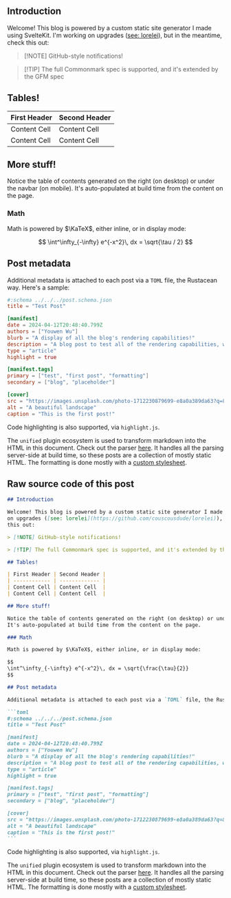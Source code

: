 ## Introduction

Welcome! This blog is powered by a custom static site generator I made using SvelteKit. I'm working
on upgrades ([see: lorelei](https://github.com/couscousdude/lorelei)), but in the meantime, check
this out:

> [!NOTE] GitHub-style notifications!

> [!TIP] The full Commonmark spec is supported, and it's extended by the GFM spec

## Tables!

| First Header | Second Header |
| ------------ | ------------- |
| Content Cell | Content Cell  |
| Content Cell | Content Cell  |

## More stuff!

Notice the table of contents generated on the right (on desktop) or under the navbar (on mobile).
It's auto-populated at build time from the content on the page.

### Math

Math is powered by $\KaTeX$, either inline, or in display mode:

$$
\int^\infty_{-\infty} e^{-x^2}\, dx = \sqrt{\tau / 2}
$$

## Post metadata

Additional metadata is attached to each post via a `TOML` file, the Rustacean way. Here's a sample:

```toml
#:schema ../../../post.schema.json
title = "Test Post"

[manifest]
date = 2024-04-12T20:48:40.799Z
authors = ["Youwen Wu"]
blurb = "A display of all the blog's rendering capabilities!"
description = "A blog post to test all of the rendering capabilities, with remarks on the side."
type = "article"
highlight = true

[manifest.tags]
primary = ["test", "first post", "formatting"]
secondary = ["blog", "placeholder"]

[cover]
src = "https://images.unsplash.com/photo-1712230879699-e8a0a389da63?q=80&w=3132&auto=format&fit=crop&ixlib=rb-4.0.3&ixid=M3wxMjA3fDB8MHxwaG90by1wYWdlfHx8fGVufDB8fHx8fA%3D%3D"
alt = "A beautiful landscape"
caption = "This is the first post!"
```

Code highlighting is also supported, via `highlight.js`.

The `unified` plugin ecosystem is used to transform markdown into the HTML in this document. Check
out the parser
[here](https://github.com/couscousdude/coredump/blob/main/src/lib/utils/parseMarkdown.ts). It
handles all the parsing server-side at build time, so these posts are a collection of mostly static
HTML. The formatting is done mostly with a
[custom stylesheet](https://github.com/couscousdude/coredump/blob/main/src/lib/styles/markdown.pcss).

## Raw source code of this post

````markdown
## Introduction

Welcome! This blog is powered by a custom static site generator I made using SvelteKit. I'm working
on upgrades ([see: lorelei](https://github.com/couscousdude/lorelei)), but in the meantime, check
this out:

> [!NOTE] GitHub-style notifications!

> [!TIP] The full Commonmark spec is supported, and it's extended by the GFM spec

## Tables!

| First Header | Second Header |
| ------------ | ------------- |
| Content Cell | Content Cell  |
| Content Cell | Content Cell  |

## More stuff!

Notice the table of contents generated on the right (on desktop) or under the navbar (on mobile).
It's auto-populated at build time from the content on the page.

### Math

Math is powered by $\KaTeX$, either inline, or in display mode:

$$
\int^\infty_{-\infty} e^{-x^2}\, dx = \sqrt{\frac{\tau}{2}}
$$

## Post metadata

Additional metadata is attached to each post via a `TOML` file, the Rustacean way. Here's a sample:

```toml
#:schema ../../../post.schema.json
title = "Test Post"

[manifest]
date = 2024-04-12T20:48:40.799Z
authors = ["Youwen Wu"]
blurb = "A display of all the blog's rendering capabilities!"
description = "A blog post to test all of the rendering capabilities, with remarks on the side."
type = "article"
highlight = true

[manifest.tags]
primary = ["test", "first post", "formatting"]
secondary = ["blog", "placeholder"]

[cover]
src = "https://images.unsplash.com/photo-1712230879699-e8a0a389da63?q=80&w=3132&auto=format&fit=crop&ixlib=rb-4.0.3&ixid=M3wxMjA3fDB8MHxwaG90by1wYWdlfHx8fGVufDB8fHx8fA%3D%3D"
alt = "A beautiful landscape"
caption = "This is the first post!"
```
````

Code highlighting is also supported, via `highlight.js`.

The `unified` plugin ecosystem is used to transform markdown into the HTML in this document. Check
out the parser
[here](https://github.com/couscousdude/coredump/blob/main/src/lib/utils/parseMarkdown.ts). It
handles all the parsing server-side at build time, so these posts are a collection of mostly static
HTML. The formatting is done mostly with a
[custom stylesheet](https://github.com/couscousdude/coredump/blob/main/src/lib/styles/markdown.pcss).

```

```
